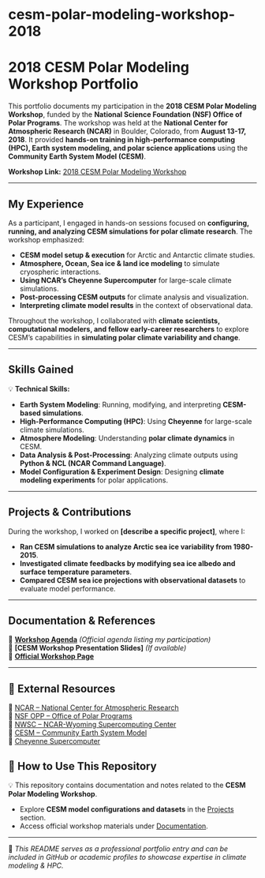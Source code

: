 # cesm-polar-modeling-workshop-2018

# 2018 CESM Polar Modeling Workshop Portfolio

This portfolio documents my participation in the **2018 CESM Polar Modeling Workshop**, funded by the **National Science Foundation (NSF) Office of Polar Programs**. The workshop was held at the **National Center for Atmospheric Research (NCAR)** in Boulder, Colorado, from **August 13-17, 2018**. It provided **hands-on training in high-performance computing (HPC), Earth system modeling, and polar science applications** using the **Community Earth System Model (CESM)**.

 **Workshop Link:** [2018 CESM Polar Modeling Workshop](https://www2.cesm.ucar.edu/events/workshops/2018PMWS/)  

---

##  My Experience

As a participant, I engaged in hands-on sessions focused on **configuring, running, and analyzing CESM simulations for polar climate research**. The workshop emphasized:

- **CESM model setup & execution** for Arctic and Antarctic climate studies.
- **Atmosphere, Ocean, Sea ice & land ice modeling** to simulate cryospheric interactions.
- **Using NCAR’s Cheyenne Supercomputer** for large-scale climate simulations.
- **Post-processing CESM outputs** for climate analysis and visualization.
- **Interpreting climate model results** in the context of observational data.

Throughout the workshop, I collaborated with **climate scientists, computational modelers, and fellow early-career researchers** to explore CESM’s capabilities in **simulating polar climate variability and change**.

---

## Skills Gained

💡 **Technical Skills:**
- **Earth System Modeling**: Running, modifying, and interpreting **CESM-based simulations**.
- **High-Performance Computing (HPC)**: Using **Cheyenne** for large-scale climate simulations.
- **Atmosphere Modeling**: Understanding **polar climate dynamics** in CESM.
- **Data Analysis & Post-Processing**: Analyzing climate outputs using **Python & NCL (NCAR Command Language)**.
-  **Model Configuration & Experiment Design**: Designing **climate modeling experiments** for polar applications.

---

##  Projects & Contributions

During the workshop, I worked on **[describe a specific project]**, where I:
-  **Ran CESM simulations to analyze Arctic sea ice variability from 1980-2015**.
-  **Investigated climate feedbacks by modifying sea ice albedo and surface temperature parameters**.
-  **Compared CESM sea ice projections with observational datasets** to evaluate model performance.

---

##  Documentation & References

📑 **[Workshop Agenda](Documentation/workshop_agenda.pdf)** *(Official agenda listing my participation)*  
📑 **[CESM Workshop Presentation Slides]** *(If available)*  
📑 **[Official Workshop Page](https://www2.cesm.ucar.edu/events/workshops/2018PMWS/)**  

---

## 🔗 External Resources

🔹 [NCAR – National Center for Atmospheric Research](https://www.ucar.edu/)  
🔹 [NSF OPP – Office of Polar Programs](https://www.nsf.gov/div/index.jsp?div=OPP)  
🔹 [NWSC – NCAR-Wyoming Supercomputing Center](https://www.cisl.ucar.edu/ncar-wyoming-supercomputing-center)  
🔹 [CESM – Community Earth System Model](https://www.cesm.ucar.edu/)  
🔹 [Cheyenne Supercomputer](https://www.cisl.ucar.edu/ncar-supercomputing-history/cheyenne)  


## 📖 How to Use This Repository
💡 This repository contains documentation and notes related to the **CESM Polar Modeling Workshop**.  
- Explore **CESM model configurations and datasets** in the [Projects](#-projects--contributions) section.  
- Access official workshop materials under [Documentation](#-documentation--references).  

---

🚀 *This README serves as a professional portfolio entry and can be included in GitHub or academic profiles to showcase expertise in climate modeling & HPC.*  
